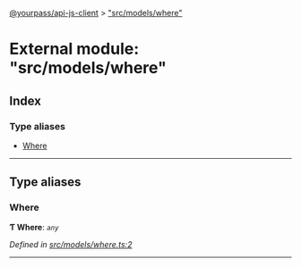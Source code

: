 [@yourpass/api-js-client](../README.md) > ["src/models/where"](../modules/_src_models_where_.md)

# External module: "src/models/where"

## Index

### Type aliases

* [Where](_src_models_where_.md#where)

---

## Type aliases

<a id="where"></a>

###  Where

**Ƭ Where**: *`any`*

*Defined in [src/models/where.ts:2](https://github.com/yourpass/yourpass-api-js-client/blob/7027c81/src/models/where.ts#L2)*

___


